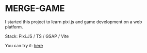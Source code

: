 # MERGE-GAME

I started this project to learn pixi.js and game development on a web platform.

Stack: Pixi.JS / TS / GSAP / Vite

You can try it: [here](https://pancakephilarmonych.github.io/merge-game/)
